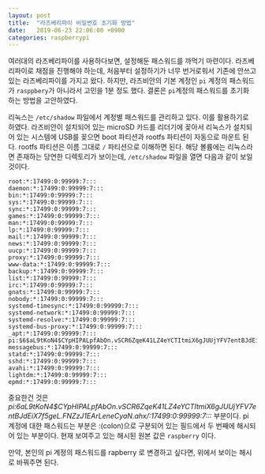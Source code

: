 ```yaml
---
layout: post
title:  "라즈베리파이 비밀번호 초기화 방법"
date:   2019-06-23 22:06:00 +0900
categories: raspberrypi
---
```

여러대의 라즈베리파이를 사용하다보면, 설정해둔 패스워드를 까먹기 마련이다. 라즈베리파이로 채점을 진행해야 하는데, 처음부터 설정하기가 너무 번거로워서 기존에 안쓰고 있는 라즈베리파이를 가지고 왔다. 하지만, 라즈비안의 기본 계정인 `pi` 계정의 패스워드가 `rasppbery`가 아니라서 고민을 1분 정도 했다. 결론은 `pi`계정의 패스워드를 초기화 하는 방법을 고안하였다. 

리눅스는 `/etc/shadow` 파일에서 계정별 패스워드를 관리하고 있다. 이를 활용하기로 하였다. 라즈비안이 설치되어 있는 microSD 카드를 리더기에 꽂아서 리눅스가 설치되어 있는 시스템에 USB를 꽂으면 boot 파티션과 rootfs 파티션이 자동으로 마운트 된다. rootfs 파티션은 이름 그대로 `/` 파티션으로 이해하면 된다. 해당 볼륨에는 리눅스라면 존재하는 당연한 디렉토리가 보이는데, `/etc/shadow` 파일을 열면 다음과 같이 보일 것이다. 

```
root:*:17499:0:99999:7:::
daemon:*:17499:0:99999:7:::
bin:*:17499:0:99999:7:::
sys:*:17499:0:99999:7:::
sync:*:17499:0:99999:7:::
games:*:17499:0:99999:7:::
man:*:17499:0:99999:7:::
lp:*:17499:0:99999:7:::
mail:*:17499:0:99999:7:::
news:*:17499:0:99999:7:::
uucp:*:17499:0:99999:7:::
proxy:*:17499:0:99999:7:::
www-data:*:17499:0:99999:7:::
backup:*:17499:0:99999:7:::
list:*:17499:0:99999:7:::
irc:*:17499:0:99999:7:::
gnats:*:17499:0:99999:7:::
nobody:*:17499:0:99999:7:::
systemd-timesync:*:17499:0:99999:7:::
systemd-network:*:17499:0:99999:7:::
systemd-resolve:*:17499:0:99999:7:::
systemd-bus-proxy:*:17499:0:99999:7:::
_apt:*:17499:0:99999:7:::
pi:$6$aL9tKoN4$CYpHIPALpfAbOn.vSCR6ZqeK41LZ4eYCTItmiX6gJUUjYFV7entBJdEiX7f5geL.FNZzJ1EArLeneCyaN.ahx/:17499:0:99999:7:::
messagebus:*:17499:0:99999:7:::
statd:*:17499:0:99999:7:::
sshd:*:17499:0:99999:7:::
avahi:*:17499:0:99999:7:::
lightdm:*:17499:0:99999:7:::
epmd:*:17499:0:99999:7:::
```

중요한건 것은 *pi:$6$aL9tKoN4$CYpHIPALpfAbOn.vSCR6ZqeK41LZ4eYCTItmiX6gJUUjYFV7entBJdEiX7f5geL.FNZzJ1EArLeneCyaN.ahx/:17499:0:99999:7:::* 부분이다. pi 계정에 대한 패스워드는 부분은 :(colon)으로 구분되어 있는 필드에서 두 번째에 해시되어 있는 부분이다. 현재 보여주고 있는 해시된 원본 값은 `raspberry` 이다. 

만약, 본인의 pi 계정의 패스워드를 rapberry 로 변경하고 싶다면, 위에서 보이는 해시로 바꿔주면 된다. 